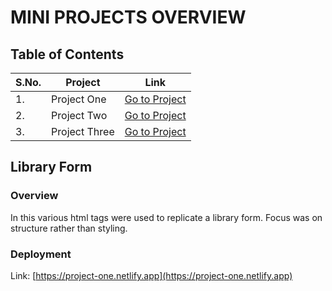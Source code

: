 # MINI PROJECTS OVERVIEW

## Table of Contents

| S.No. | Project       | Link              |
|-------|---------------|-------------------|
| 1.    | Project One   | [Go to Project](#Library-Form)   |
| 2.    | Project Two   | [Go to Project](#project-two)   |
| 3.    | Project Three | [Go to Project](#project-three) |

## Library Form

### Overview
In this various html tags were used to replicate a library form. Focus was on structure rather than styling.

### Deployment
Link: [https://project-one.netlify.app](https://project-one.netlify.app)



